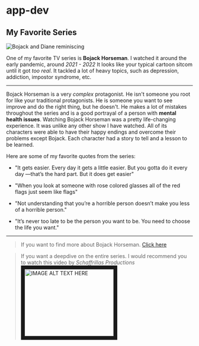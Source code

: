 # app-dev

## My Favorite Series

![Bojack and Diane reminiscing](https://external-preview.redd.it/reversed-a-better-way-bojack-horseman-could-have-ended-v0-UomvybsBMJXKu21M_z7m_fRxIwRjz0qMFJWoXVBdFKs.jpg?auto=webp&s=85f0f698cc1846a2896744906a44c91eedd7e48e "Bojack Horseman")


One of my favorite TV series is **Bojack Horseman**. I watched it around the early pandemic, around *2021 - 2022*
It looks like your typical cartoon sitcom until it got *too real*. It tackled a lot of heavy topics, such as depression, addiction, impostor syndrome, etc.
***

Bojack Horseman is a very *complex* protagonist. He isn't someone you root for like your traditional protagonists. He is someone you want to see improve and do the right thing, but he doesn't. He makes a lot of mistakes throughout the series and is a good portrayal of a person with __mental health issues__. Watching Bojack Horseman was a pretty life-changing experience. It was unlike any other show I have watched. All of its characters were able to have their happy endings and overcome their problems except Bojack. Each character had a story to tell and a lesson to be learned.

Here are some of my favorite quotes from the series:
* "It gets easier. Every day it gets a little easier. But you gotta do it every day —that’s the hard part. But it does get easier"

* "When you look at someone with rose colored glasses all of the red flags just seem like flags"

* "Not understanding that you’re a horrible person doesn’t make you less of a horrible person."

* "It’s never too late to be the person you want to be. You need to choose the life you want."

***

> If you want to find more about Bojack Horseman. [Click here](https://www.imdb.com/title/tt3398228/)


> If you want a deepdive on the entire series. 
> I would recommend you to watch this video by *Schaffrillas Productions*
> <a href="http://www.youtube.com/watch?feature=player_embedded&v=3QNtdGYedQ4
" target="_blank"><img src="http://img.youtube.com/vi/3QNtdGYedQ4/0.jpg" 
alt="IMAGE ALT TEXT HERE" width="240" height="180" border="10" /></a>


